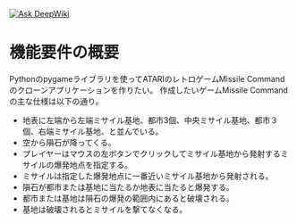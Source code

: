 [![Ask DeepWiki](https://deepwiki.com/badge.svg)](https://deepwiki.com/matsuuramasakazu/missile_command_3)

# 機能要件の概要

Pythonのpygameライブラリを使ってATARIのレトロゲームMissile Commandのクローンアプリケーションを作りたい。
作成したいゲームMissile Commandの主な仕様は以下の通り。

* 地表に左端から左端ミサイル基地、都市3個、中央ミサイル基地、都市３個、右端ミサイル基地、と並んでいる。
* 空から隕石が降ってくる。
* プレイヤーはマウスの左ボタンでクリックしてミサイル基地から発射するミサイルの爆発地点を指定する。
* ミサイルは指定した爆発地点に一番近いミサイル基地から発射される。
* 隕石が都市または基地に当たるか地表に当たると爆発する。
* 都市または基地は隕石の爆発の範囲内にあると破壊される。
* 基地は破壊されるとミサイルを撃てなくなる。